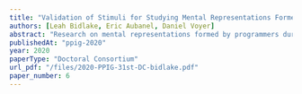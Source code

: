 ```yaml
---
title: "Validation of Stimuli for Studying Mental Representations Formed by Parallel Programmers During Parallel Program Comprehension"
authors: [Leah Bidlake, Eric Aubanel, Daniel Voyer]
abstract: "Research on mental representations formed by programmers during program comprehension has not yet been applied to parallel programming. The goal of this proposed study is to validate the stimuli that will be used in subsequent studies on mental representations formed by expert parallel programmers. The task used to stimulate the comprehension process will be verifying the correctness of parallel programs by determining the presence of data races. Responses to the data race question will be analysed to determine the validity of the stimuli. Participants will also be asked what components of the program they used to determine whether or not there was a data race and their responses will be collected for use in future work."
publishedAt: "ppig-2020"
year: 2020
paperType: "Doctoral Consortium"
url_pdf: "/files/2020-PPIG-31st-DC-bidlake.pdf"
paper_number: 6
---
```

